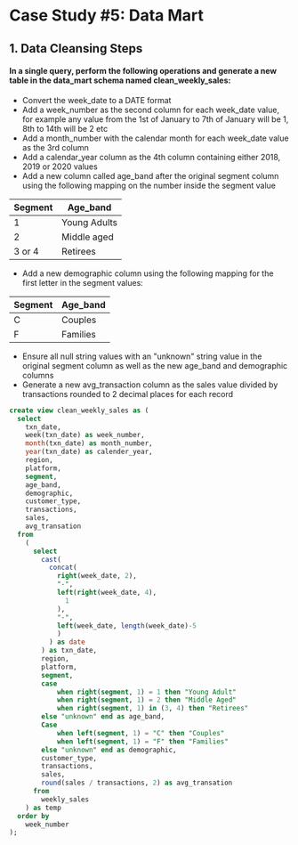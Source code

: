 # Case Study #5: Data Mart

## 1. Data Cleansing Steps
#### In a single query, perform the following operations and generate a new table in the data_mart schema named clean_weekly_sales:
- Convert the week_date to a DATE format
- Add a week_number as the second column for each week_date value, for example any value from the 1st of January to 7th of January will be 1, 8th to 14th will be 2 etc
- Add a month_number with the calendar month for each week_date value as the 3rd column
- Add a calendar_year column as the 4th column containing either 2018, 2019 or 2020 values
- Add a new column called age_band after the original segment column using the following mapping on the number inside the segment value

Segment       | Age_band
------------- | -------------
1             | Young Adults
2             | Middle aged
3 or 4        | Retirees

- Add a new demographic column using the following mapping for the first letter in the segment values:

Segment       | Age_band
------------- | -------------
C             | Couples
F             | Families

- Ensure all null string values with an "unknown" string value in the original segment column as well as the new age_band and demographic columns
- Generate a new avg_transaction column as the sales value divided by transactions rounded to 2 decimal places for each record
````sql
create view clean_weekly_sales as (
  select 
    txn_date, 
    week(txn_date) as week_number, 
    month(txn_date) as month_number, 
    year(txn_date) as calender_year, 
    region, 
    platform, 
    segment, 
    age_band, 
    demographic, 
    customer_type, 
    transactions, 
    sales, 
    avg_transation 
  from 
    (
      select 
        cast(
          concat(
            right(week_date, 2),
            "-", 
            left(right(week_date, 4), 
              1
            ), 
            "-", 
            left(week_date, length(week_date)-5
            )
          ) as date
        ) as txn_date, 
        region, 
        platform, 
        segment, 
        case
            when right(segment, 1) = 1 then "Young Adult"
            when right(segment, 1) = 2 then "Middle Aged"
            when right(segment, 1) in (3, 4) then "Retirees"
        else "unknown" end as age_band, 
        Case
            when left(segment, 1) = "C" then "Couples"
            when left(segment, 1) = "F" then "Families"
        else "unknown" end as demographic, 
        customer_type, 
        transactions, 
        sales, 
        round(sales / transactions, 2) as avg_transation 
      from 
        weekly_sales
    ) as temp 
  order by 
    week_number
);

````
